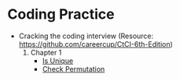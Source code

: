 # Coding Practice

- Cracking the coding interview (Resource: https://github.com/careercup/CtCI-6th-Edition)
	1. Chapter 1
		- [Is Unique](https://github.com/pupss90279/coding-practice/blob/main/crackingTheCodingInterview/Ch1/isUnique.cpp)
		- [Check Permutation](https://github.com/pupss90279/coding-practice/blob/main/crackingTheCodingInterview/Ch1/checkPermutation.cpp)